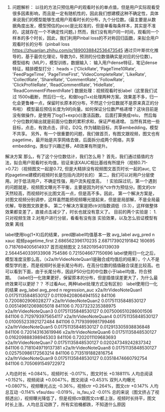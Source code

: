 1. 问题解析：
以往的方法只预估用户的观看时长的单点值，但是用户实际观看受很多因素影响，而且是一定有随机性的，因此我们想建模这种不确定性，具体来说我们的模型能够生成用户观看时长的分布，九个分位数。(最主要是从数据角度出发，模型预估的pcoc是比较准的，但是单看每条样本，其实是不准的，这就存在一个不确定性问题。)
然而，我们没有用户同一时间，观看同一个样本的多个时长，因此，我们利用Pinbal loss的不对称回归函数，来拟合用户观看时长的分布（pinball loss https://zhuanlan.zhihu.com/p/1890038842536473545 通过贝叶斯优化推导的，基于最优化理论，导数为0，预测的分位数值确实是对应的分位数）。
模型结构（MLP），模型训练，数据输入：
输入用户dense特征，笔记dense特征，精排模型打分：
heads = ['ClickRate', 'PageTime10Rate', 'FeedPageTime', 'PageTimeFirst', 'VideoCompleteRate', 'LikeRate', 'CollectRate', 'ShareRate', 'CommentRate', 'FollowRate', 'ClickProfileRate', 'ReadCommentRate', 'HideRate', 'ReadCommentFifteenthRate']
数据处理：视频观看时长label（这里我们试过 1500s截断，然后归一化，和做log(1+x)处理两种方案。效果差不多，归一化会更鲁棒一点，保留时长原本的分布，不然这个分位数就不是原来真正的分布啦）
模型最后预估长度为9的向量。如何保证分位数严格递增？这块目前是没有做操作，是使用了log(1+exp(x))激活函数。 后面打算换成relu， 然后每个分位数的输出就是前面分位数的累积求和，保证严格递增。
当然有其他一些目标，点击，有效点击，评论，D2Q, 作为辅助目标，共享embedding，模型不共享。
另外，有一个很重要的问题，我们做首页，有图文跟视频，图文也有pagetime，最开始是共享网络去做，后面拆分成两个网络，共享embedding，类似于兴趣迁移，AB效果有所提升。




解决方案
那么，有了这个分位数估计，我们怎么用？ 
首先，我们通过插值的方法，拟合用户观看时长均值，验证来该XAUC相比基线有所提升（视频0.71->0.72）（视频图文一起是0.72, 但是大精排没有视频图文首页时长一起的auc, 它的pagetime建模的视频时长是包括内流时长的）
第二，我们可以对用户分层使用。对于低活用户，不确定性强，用户流失程度高，
  ！实验踩过坑，第一个遇到的问题就是，视频图文曝光不平衡，主要是因为时长*ctr作为预估分。图文的ctr天然较高，而视频时长比图文高一点，但是高不多。因此，
第一个解决方案是，对图文视频分别调参，这样虽然能把视频曝光提起来，但是是局部解，不是全局最优解，导致图文跌更多。 
第二个解决方案是把ctr对指数调低（0.3），这样做整体效果都变差了，直接点击减少了，时长也就没有意义了。
目前的两个实验是： 1.只对视频生效 2.对用户进行分层，看看有没有涨
实验效果，以及怎么验证模型有效果
离线


label使用log(1+X)后的结果，pred跟label均值基本一致
avg_label
avg_pred
n
xauc
视频pagetime_first
2.686562396170235
2.687173902191842
160695
0.7187694005614937
首页视频图文
2.582019540139039
2.5644540339133908
754586
0.7215046677150696
label使用归一化之后，模型准度没那么高，（x2a/ltrVideoNoteQuan1是融合成均值后的结果），个人不是模型学的差，而是视频时长是长尾分布的，在高分位数的插值融合误差比较高。也可以看到下面，由于长尾分布，因此P50分位的中位数小于label均值，符合预期。 （label归一化效果更好，保留原本的分布，但是插值误差更大了，为什么最终效果可以更好？？ 不过看Auc, 两种label处理方式没有区别）
label使用归一化的结果
avg_label
avg_pred
n
regression_auc
x2a/ltrVideoNoteQuan1
0.01751135848530127
0.011094208064941552
841106
0.7200802906028277
x2a/ltrVideoNoteQuan2
0.01751135848530127
0.005149612069805018
841106
0.7037323235388975
x2a/ltrVideoNoteQuan3
0.01751135848530127
0.0075006510286001506
841106
0.7129793975654117
x2a/ltrVideoNoteQuan4
0.01751135848530127
0.010055233921272484
841106
0.7179399981799466
x2a/ltrVideoNoteQuan5
0.01751135848530127
0.012913305938836848
841106
0.720143163619946
x2a/ltrVideoNoteQuan6
0.01751135848530127
0.016209888398945303
841106
0.7202011109683693
x2a/ltrVideoNoteQuan7
0.01751135848530127
0.020247349242837342
841106
0.7181049719137381
x2a/ltrVideoNoteQuan8
0.01751135848530127
0.025750986172563214
841106
0.7135191882816754
x2a/ltrVideoNoteQuan9
0.01751135848530127
0.03518474660792754
841106
0.7050691549722972

人均总时长 +0.084%，视频时长 -0.017%，图文时长 +0.18811%
人均总阅读 +0.152%，视频阅读 +0.0047%，图文阅读 +0.453%
双列人均曝光 +0.0807%，视频曝光占比 -0.36%，视频ctr +0.264%，图文ctr +0.147%
人均总互动 -0.114%
vfau/dau -0.019%，is_fau_v2 -0.01%
总的来说（图文挤占了视频透出），视频曝光降低了，但是视频ctr跟图文ctr都上涨，视频时长持平，图文时长上涨。人均总互动跌了，所有实验桶都跌，不知道什么原因
